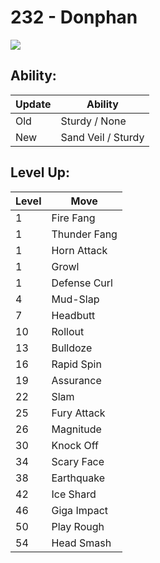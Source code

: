# 232 - Donphan
![][232]

## Ability:

Update | Ability
---    | ---
Old    | Sturdy / None
New    | Sand Veil / Sturdy

## Level Up:

Level | Move
---   | ---
  1   | Fire Fang
  1   | Thunder Fang
  1   | Horn Attack
  1   | Growl
  1   | Defense Curl
  4   | Mud-Slap
  7   | Headbutt
 10   | Rollout
 13   | Bulldoze
 16   | Rapid Spin
 19   | Assurance
 22   | Slam
 25   | Fury Attack
 26   | Magnitude
 30   | Knock Off
 34   | Scary Face
 38   | Earthquake
 42   | Ice Shard
 46   | Giga Impact
 50   | Play Rough
 54   | Head Smash



[232]: /img/pokemon/232.png
